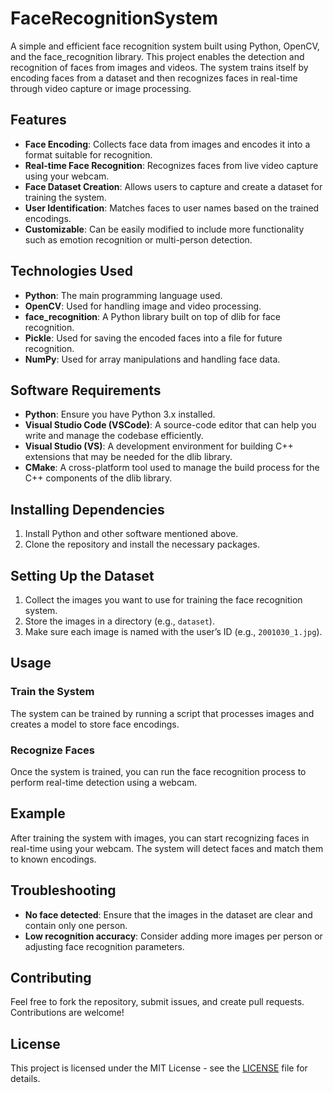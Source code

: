 # FaceRecognitionSystem

A simple and efficient face recognition system built using Python, OpenCV, and the face_recognition library. This project enables the detection and recognition of faces from images and videos. The system trains itself by encoding faces from a dataset and then recognizes faces in real-time through video capture or image processing.

## Features

- **Face Encoding**: Collects face data from images and encodes it into a format suitable for recognition.
- **Real-time Face Recognition**: Recognizes faces from live video capture using your webcam.
- **Face Dataset Creation**: Allows users to capture and create a dataset for training the system.
- **User Identification**: Matches faces to user names based on the trained encodings.
- **Customizable**: Can be easily modified to include more functionality such as emotion recognition or multi-person detection.

## Technologies Used

- **Python**: The main programming language used.
- **OpenCV**: Used for handling image and video processing.
- **face_recognition**: A Python library built on top of dlib for face recognition.
- **Pickle**: Used for saving the encoded faces into a file for future recognition.
- **NumPy**: Used for array manipulations and handling face data.

## Software Requirements

- **Python**: Ensure you have Python 3.x installed.
- **Visual Studio Code (VSCode)**: A source-code editor that can help you write and manage the codebase efficiently.
- **Visual Studio (VS)**: A development environment for building C++ extensions that may be needed for the dlib library.
- **CMake**: A cross-platform tool used to manage the build process for the C++ components of the dlib library.

## Installing Dependencies

1. Install Python and other software mentioned above.
2. Clone the repository and install the necessary packages.

## Setting Up the Dataset

1. Collect the images you want to use for training the face recognition system.
2. Store the images in a directory (e.g., `dataset`).
3. Make sure each image is named with the user’s ID (e.g., `2001030_1.jpg`).

## Usage

### Train the System

The system can be trained by running a script that processes images and creates a model to store face encodings.

### Recognize Faces

Once the system is trained, you can run the face recognition process to perform real-time detection using a webcam.

## Example

After training the system with images, you can start recognizing faces in real-time using your webcam. The system will detect faces and match them to known encodings.

## Troubleshooting

- **No face detected**: Ensure that the images in the dataset are clear and contain only one person.
- **Low recognition accuracy**: Consider adding more images per person or adjusting face recognition parameters.

## Contributing

Feel free to fork the repository, submit issues, and create pull requests. Contributions are welcome!

## License

This project is licensed under the MIT License - see the [LICENSE](LICENSE) file for details.
